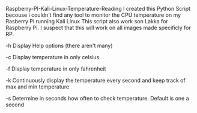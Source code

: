  Raspberry-PI-Kali-Linux-Temperature-Reading
I created this Python Script becouse i couldn't find any tool to monitor the CPU temperature on my Rasberry Pi running Kali Linux
This script also work son Lakka for Raspberry Pi. I suspect that this will work on all images made specificly for RP.

-h  Display Help options (there aren't many)

-c  Display temperature in only celsius

-f  Display temperature in only fahrenheit

-k  Continuously display the temperature every second and keep track of max and min temperature

-s  Determine in seconds how often to check temperature. Default is one a second
